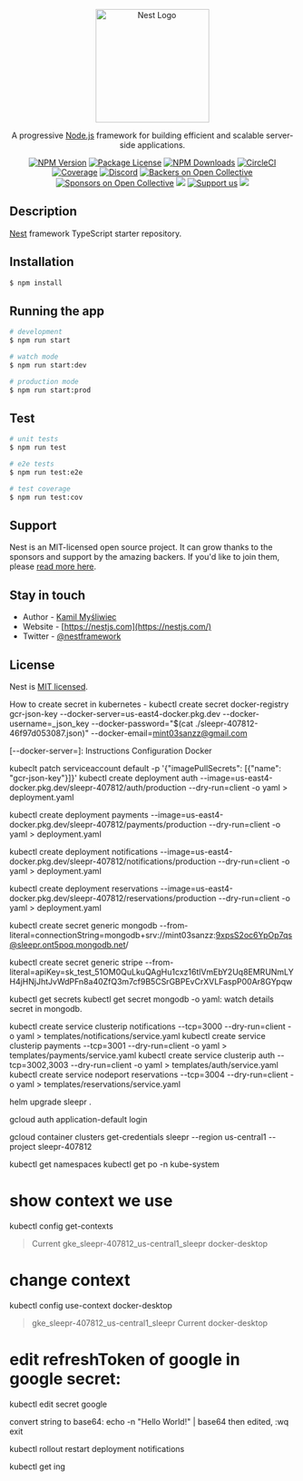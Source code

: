 <p align="center">
  <a href="http://nestjs.com/" target="blank"><img src="https://nestjs.com/img/logo-small.svg" width="200" alt="Nest Logo" /></a>
</p>

[circleci-image]: https://img.shields.io/circleci/build/github/nestjs/nest/master?token=abc123def456
[circleci-url]: https://circleci.com/gh/nestjs/nest

  <p align="center">A progressive <a href="http://nodejs.org" target="_blank">Node.js</a> framework for building efficient and scalable server-side applications.</p>
    <p align="center">
<a href="https://www.npmjs.com/~nestjscore" target="_blank"><img src="https://img.shields.io/npm/v/@nestjs/core.svg" alt="NPM Version" /></a>
<a href="https://www.npmjs.com/~nestjscore" target="_blank"><img src="https://img.shields.io/npm/l/@nestjs/core.svg" alt="Package License" /></a>
<a href="https://www.npmjs.com/~nestjscore" target="_blank"><img src="https://img.shields.io/npm/dm/@nestjs/common.svg" alt="NPM Downloads" /></a>
<a href="https://circleci.com/gh/nestjs/nest" target="_blank"><img src="https://img.shields.io/circleci/build/github/nestjs/nest/master" alt="CircleCI" /></a>
<a href="https://coveralls.io/github/nestjs/nest?branch=master" target="_blank"><img src="https://coveralls.io/repos/github/nestjs/nest/badge.svg?branch=master#9" alt="Coverage" /></a>
<a href="https://discord.gg/G7Qnnhy" target="_blank"><img src="https://img.shields.io/badge/discord-online-brightgreen.svg" alt="Discord"/></a>
<a href="https://opencollective.com/nest#backer" target="_blank"><img src="https://opencollective.com/nest/backers/badge.svg" alt="Backers on Open Collective" /></a>
<a href="https://opencollective.com/nest#sponsor" target="_blank"><img src="https://opencollective.com/nest/sponsors/badge.svg" alt="Sponsors on Open Collective" /></a>
  <a href="https://paypal.me/kamilmysliwiec" target="_blank"><img src="https://img.shields.io/badge/Donate-PayPal-ff3f59.svg"/></a>
    <a href="https://opencollective.com/nest#sponsor"  target="_blank"><img src="https://img.shields.io/badge/Support%20us-Open%20Collective-41B883.svg" alt="Support us"></a>
  <a href="https://twitter.com/nestframework" target="_blank"><img src="https://img.shields.io/twitter/follow/nestframework.svg?style=social&label=Follow"></a>
</p>
  <!--[![Backers on Open Collective](https://opencollective.com/nest/backers/badge.svg)](https://opencollective.com/nest#backer)
  [![Sponsors on Open Collective](https://opencollective.com/nest/sponsors/badge.svg)](https://opencollective.com/nest#sponsor)-->

## Description

[Nest](https://github.com/nestjs/nest) framework TypeScript starter repository.

## Installation

```bash
$ npm install
```

## Running the app

```bash
# development
$ npm run start

# watch mode
$ npm run start:dev

# production mode
$ npm run start:prod
```

## Test

```bash
# unit tests
$ npm run test

# e2e tests
$ npm run test:e2e

# test coverage
$ npm run test:cov
```

## Support

Nest is an MIT-licensed open source project. It can grow thanks to the sponsors and support by the amazing backers. If you'd like to join them, please [read more here](https://docs.nestjs.com/support).

## Stay in touch

- Author - [Kamil Myśliwiec](https://kamilmysliwiec.com)
- Website - [https://nestjs.com](https://nestjs.com/)
- Twitter - [@nestframework](https://twitter.com/nestframework)

## License

Nest is [MIT licensed](LICENSE).

How to create secret in kubernetes - kubectl create secret docker-registry gcr-json-key --docker-server=us-east4-docker.pkg.dev --docker-username=\_json_key --docker-password="$(cat ./sleepr-407812-46f97d053087.json)" --docker-email=mint03sanzz@gmail.com

[--docker-server=]: Instructions Configuration Docker

kubeclt patch serviceaccount default -p '{"imagePullSecrets": [{"name": "gcr-json-key"}]}'
kubectl create deployment auth --image=us-east4-docker.pkg.dev/sleepr-407812/auth/production --dry-run=client -o yaml > deployment.yaml

kubectl create deployment payments --image=us-east4-docker.pkg.dev/sleepr-407812/payments/production --dry-run=client -o yaml > deployment.yaml

kubectl create deployment notifications --image=us-east4-docker.pkg.dev/sleepr-407812/notifications/production --dry-run=client -o yaml > deployment.yaml

kubectl create deployment reservations --image=us-east4-docker.pkg.dev/sleepr-407812/reservations/production --dry-run=client -o yaml > deployment.yaml

kubectl create secret generic mongodb --from-literal=connectionString=mongodb+srv://mint03sanzz:9xpsS2oc6YpOp7qs@sleepr.ont5poq.mongodb.net/

kubectl create secret generic stripe --from-literal=apiKey=sk_test_51OM0QuLkuQAgHu1cxz16tlVmEbY2Uq8EMRUNmLYH4jHNjJhtJvWdPFn8a40ZfQ3m7cf9B5CSrGBPEvCrXVLFaspP00Ar8GYpqw

kubectl get secrets
kubectl get secret mongodb -o yaml: watch details secret in mongodb.

kubectl create service clusterip notifications --tcp=3000 --dry-run=client -o yaml > templates/notifications/service.yaml
kubectl create service clusterip payments --tcp=3001 --dry-run=client -o yaml > templates/payments/service.yaml
kubectl create service clusterip auth --tcp=3002,3003 --dry-run=client -o yaml > templates/auth/service.yaml
kubectl create service nodeport reservations --tcp=3004 --dry-run=client -o yaml > templates/reservations/service.yaml

helm upgrade sleepr .

gcloud auth application-default login

<!-- Connect Kubenetes Engine Clusters- COnnect -->

gcloud container clusters get-credentials sleepr --region us-central1 --project sleepr-407812

kubectl get namespaces
kubectl get po -n kube-system

# show context we use

kubectl config get-contexts

> Current gke_sleepr-407812_us-central1_sleepr
> docker-desktop

# change context

kubectl config use-context docker-desktop

> gke_sleepr-407812_us-central1_sleepr
> Current docker-desktop

# edit refreshToken of google in google secret:

kubectl edit secret google

convert string to base64: echo -n "Hello World!" | base64
then edited, :wq exit

kubectl rollout restart deployment notifications

kubectl get ing
